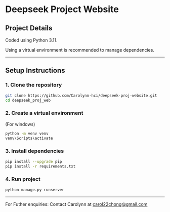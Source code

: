 # Deepseek Project Website 

## Project Details
Coded using Python 3.11.


Using a virtual environment is recommended to manage dependencies.

---

## Setup Instructions

### 1. Clone the repository

```bash
git clone https://github.com/Carolynn-hci/deepseek-proj-website.git 
cd deepseek_proj_web
```

### 2. Create a virtual environment 
(For windows)
```cmd
python -m venv venv
venv\Scripts\activate
```

### 3. Install dependencies 
```bash
pip install --upgrade pip
pip install -r requirements.txt
```

### 4. Run project
```bash
python manage.py runserver
```
---
For Futher enquiries:
Contact Carolynn at carol22chong@gmail.com 

